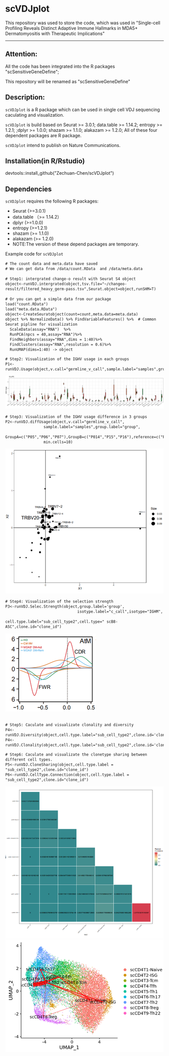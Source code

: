 ﻿

# scVDJplot
This repository was used to store the code, which was used in "Single-cell Profiling Reveals Distinct Adaptive Immune Hallmarks in MDA5+ Dermatomyositis with Therapeutic Implications"

---
## **Attention:** 
All the code has been integrated into the R packages "scSensitiveGeneDefine";

This repository will be renamed as "scSensitiveGeneDefine"

## Description:
`scVDJplot` is a R package which can be used in single cell VDJ sequencing caculating and  visualization. 

`scVDJplot` is build based on Seurat >= 3.0.1; data.table >= 1.14.2; entropy >= 1.2.1; ;dplyr >= 1.0.0; shazam >= 1.1.0; alakazam >= 1.2.0; All of these four dependent packages are R package.

`scVDJplot` intend to publish on Nature Communications.

## Installation(in R/Rstudio)
devtools::install_github("Zechuan-Chen/scVDJplot")

## Dependencies
`scVDJplot` requires the following R packages:

 - Seurat (>=3.0.1)
 - data.table （>= 1.14.2）
 - dplyr (>=1.0.0)
 - entropy (>=1.2.1)
 - shazam (>= 1.1.0) 
 - alakazam (>= 1.2.0)
 - NOTE:The version of these depend packages are temporary.

Example code for `scVDJplot`

```
# The count data and meta.data have saved
# We can get data from /data/count.RData  and /data/meta.data

# Step1: intergrated change-o result with Seurat S4 object
object<-runVDJ.intergrated(object,tsv.file="~/changeo-result/filtered_heavy_germ-pass.tsv",Seurat.object=object,runSHM=T) 

# Or you can get a simple data from our package 
load("count.RData")
load("meta.data.RData")
object<-CreateSeuratobject(count=count,meta.data=meta.data)
object %>% NormalizeData() %>% FindVariableFeatures() %>%  # Common Seurat pipline for visualization
  ScaleData(assay="RNA")  %>% 
  RunPCA(npcs = 40,assay="RNA")%>% 
  FindNeighbors(assay="RNA",dims = 1:40)%>%
  FindClusters(assay="RNA",resolution = 0.6)%>%
  RunUMAP(dims=1:40) -> object
```

```
# Step2: Visualization of the IGHV usage in each groups
P1<-runVDJ.Usage(object,v.call="germline_v_call",sample.label="samples",group.label="group",min.cells=10)
```
![image](https://github.com/Zechuan-Chen/scVDJplot/blob/main/picture/1.png)


```
# Step3: Visualization of the IGHV usage difference in 3 groups
P2<-runVDJ.diffUsage(object,v.call="germline_v_call",
                 sample.label="samples",group.label="group",
                 GroupA=c("P05","P06","P07"),GroupB=c("P014","P15","P16"),reference=c("P01","P02","P03"),
                 min.cells=10)
```
![image](https://github.com/Zechuan-Chen/scVDJplot/blob/main/picture/2.png)

```
# Step4: Visualization of the selection strength
P3<-runVDJ.Selec.Strength(object,group.label='group',
                                isotype.label="c_call",isotype="IGHM",
                                cell.type.label="sub_cell_type2",cell.type=" scB8-ASC",clone.id="clone_id")
```
![image](https://github.com/Zechuan-Chen/scVDJplot/blob/main/picture/3.png)
```

# Step5: Caculate and visualizate clonality and diversity
P4<-runVDJ.Diversity(object,cell.type.label="sub_cell_type2",clone.id='clone_id')
P4<-runVDJ.Clonality(object,cell.type.label="sub_cell_type2",clone.id='clone_id')
```

```
# Step6: Caculate and visualizate the clonetype sharing between different cell types.
P5<-runVDJ.CloneSharing(object,cell.type.label = "sub_cell_type2",clone.id="clone_id")
P6<-runVDJ.CellType.Connection(object,cell.type.label = "sub_cell_type2",clone.id="clone_id")
```
![image](https://github.com/Zechuan-Chen/scVDJplot/blob/main/picture/4.png)
![image](https://github.com/Zechuan-Chen/scVDJplot/blob/main/picture/5.png)